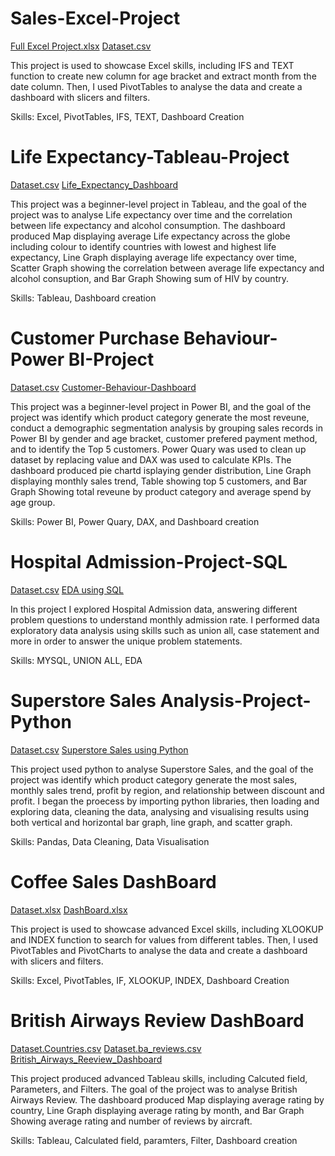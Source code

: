 # Sales-Excel-Project
[Full Excel Project.xlsx](https://github.com/user-attachments/files/20244280/Full.Excel.Project.xlsx)  [Dataset.csv](https://github.com/user-attachments/files/20244572/retail_sales_dataset.1.csv)

This project is used to showcase Excel skills, including IFS and TEXT function to create new column for age bracket and extract month from the date column. Then, I used PivotTables to analyse the data and create a dashboard with slicers and filters.

Skills: Excel, PivotTables, IFS, TEXT, Dashboard Creation





# Life Expectancy-Tableau-Project
[Dataset.csv](https://github.com/user-attachments/files/20244768/who_life_exp.csv)     [Life_Expectancy_Dashboard](https://public.tableau.com/app/profile/waliat.adebayo.bada/viz/Book2_17473825009910/Dashboard1)

This project was a beginner-level project in Tableau, and the goal of the project was to analyse Life expectancy over time and the correlation between life expectancy and alcohol consumption. The dashboard produced Map displaying average Life expectancy across the globe including colour to identify countries with lowest and highest life expectancy, Line Graph displaying average life expectancy over time, Scatter Graph showing the correlation between average life expectancy and alcohol consuption, and Bar Graph Showing sum of HIV by country. 

Skills: Tableau, Dashboard creation




# Customer Purchase Behaviour-Power BI-Project
[Dataset.csv](https://github.com/user-attachments/files/20415801/ecommerce_customer_data_custom_ratios.csv)     [Customer-Behaviour-Dashboard](https://github.com/Waliat-Bada/Data-Analysis-Portfolio/blob/main/Customer%20Purchase%20behaviour%20and%20sales%20analysis.pbix)

This project was a beginner-level project in Power BI, and the goal of the project was identify which product category generate the most reveune, conduct a demographic segmentation analysis by grouping sales records in Power BI by gender and age bracket, customer prefered payment method, and to identify the Top 5 customers. Power Quary was used to clean up dataset by replacing value and DAX was used to calculate KPIs. The dashboard produced pie chartd isplaying gender distribution, Line Graph displaying monthly sales trend, Table showing top 5 customers, and Bar Graph Showing total reveune by product category and average spend by age group.

Skills: Power BI, Power Quary, DAX, and Dashboard creation




# Hospital Admission-Project-SQL
[Dataset.csv](https://github.com/user-attachments/files/20442897/admission.csv)                            [EDA using SQL](https://github.com/Waliat-Bada/Data-Analysis-Portfolio/blob/main/EDA%20using%20SQL)

In this project I explored Hospital Admission data, answering different problem questions to understand monthly admission rate. I performed data exploratory data analysis using skills such as union all, case statement and more in order to answer the unique problem statements.

Skills: MYSQL, UNION ALL, EDA





# Superstore Sales Analysis-Project-Python

[Dataset.csv](https://github.com/user-attachments/files/20457998/Superstore.csv)        [Superstore Sales using Python](https://github.com/Waliat-Bada/Data-Analysis-Portfolio/blob/a4ced9710c40f8b06f3629873a9518bc731c65e1/Superstore_Sales_Analysis_Python.ipynb)


This project used python to analyse Superstore Sales, and the goal of the project was identify which product category generate the most sales, monthly sales trend, profit by region, and relationship between discount and profit. I began the proecess by importing python libraries, then loading and exploring data, cleaning the data, analysing and visualising results using both vertical and horizontal bar graph, line graph, and scatter graph.  

Skills: Pandas, Data Cleaning, Data Visualisation




# Coffee Sales DashBoard 

[Dataset.xlsx](https://github.com/user-attachments/files/20540208/coffeeOrdersData.xlsx) [DashBoard.xlsx](https://github.com/user-attachments/files/20540214/Coffee_Sales_Project1.xlsx)


This project is used to showcase advanced Excel skills, including XLOOKUP and INDEX function to search for values from different tables. Then, I used PivotTables and PivotCharts to analyse the data and create a dashboard with slicers and filters.

Skills: Excel, PivotTables, IF, XLOOKUP, INDEX, Dashboard Creation



# British Airways Review DashBoard   
[Dataset.Countries.csv](https://github.com/user-attachments/files/20554204/Countries.csv)   [Dataset.ba_reviews.csv](https://github.com/user-attachments/files/20554238/ba_reviews.csv) [British_Airways_Reeview_Dashboard](https://public.tableau.com/app/profile/waliat.adebayo.bada/viz/BritishAirwaysReview_17488768419740/Dashboard1?publish=yes)

This project produced  advanced Tableau skills, including Calcuted field, Parameters, and Filters. The goal of the project was to analyse British Airways Review. The dashboard produced Map displaying average rating by country, Line Graph displaying average rating by month, and Bar Graph Showing average rating and number of reviews by aircraft. 

Skills: Tableau, Calculated field, paramters, Filter, Dashboard creation
  


